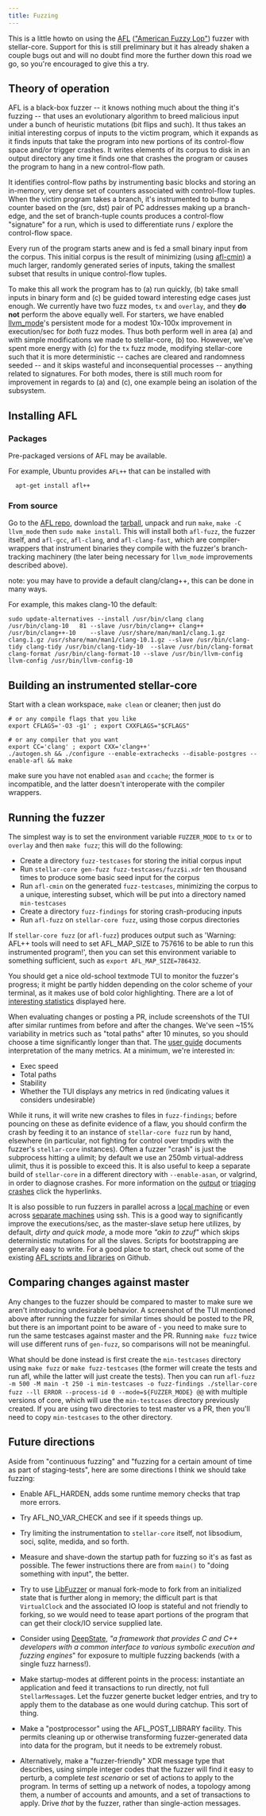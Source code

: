 ```yaml
---
title: Fuzzing
---
```


This is a little howto on using the [AFL][0] (["American Fuzzy Lop"][1])
fuzzer with stellar-core. Support for this is still preliminary but it has
already shaken a couple bugs out and will no doubt find more the further down
this road we go, so you're encouraged to give this a try.

## Theory of operation

AFL is a black-box fuzzer -- it knows nothing much about the thing it's fuzzing
-- that uses an evolutionary algorithm to breed malicious input under a bunch of
heuristic mutations (bit flips and such). It thus takes an initial interesting
corpus of inputs to the victim program, which it expands as it finds inputs that
take the program into new portions of its control-flow space and/or trigger crashes.
It writes elements of its corpus to disk in an output directory any time it finds
one that crashes the program or causes the program to hang in a new control-flow path.

It identifies control-flow paths by instrumenting basic blocks and storing an
in-memory, very dense set of counters associated with control-flow tuples. When
the victim program takes a branch, it's instrumented to bump a counter based on
the (src, dst) pair of PC addresses making up a branch-edge, and the set of
branch-tuple counts produces a control-flow "signature" for a run, which is used
to differentiate runs / explore the control-flow space.

Every run of the program starts anew and is fed a small binary input from the
corpus. This initial corpus is the result of minimizing (using [afl-cmin][3])
a much larger, randomly generated series of inputs, taking the smallest subset
that results in unique control-flow tuples.

To make this all work the program has to (a) run quickly, (b) take small inputs
in binary form and (c) be guided toward interesting edge cases just enough. We
currently have two fuzz modes, `tx` and `overlay`, and they **do not** perform the
above equally well. For starters, we have enabled [llvm_mode][9]'s persistent mode
for a modest 10x-100x improvement in execution/sec for *both* fuzz modes. Thus both
perform well in area (a) and with simple modifications we made to stellar-core, (b)
too. However, we've spent more energy with (c) for the `tx` fuzz mode, modifying
stellar-core such that it is more deterministic -- caches are cleared and randomness
seeded -- and it skips wasteful and inconsequential processes -- anything related to
signatures. For both modes, there is still much room for improvement in regards to
(a) and (c), one example being an isolation of the subsystem.


## Installing AFL

### Packages

Pre-packaged versions of AFL may be available.

For example, Ubuntu provides `AFL++` that can be installed with
```
  apt-get install afl++
```

### From source

Go to the [AFL repo][0], download the [tarball][2], unpack and run `make`, `make -C llvm_mode`
then `sudo make install`. This will install both `afl-fuzz`, the fuzzer itself, and `afl-gcc`,
`afl-clang`, and `afl-clang-fast`, which are compiler-wrappers that instrument binaries they
compile with the fuzzer's branch-tracking machinery (the later being necessary for `llvm_mode`
improvements described above).

note: you may have to provide a default clang/clang++, this can be done in many ways.

For example, this makes clang-10 the default:

```
sudo update-alternatives --install /usr/bin/clang clang /usr/bin/clang-10   81 --slave /usr/bin/clang++ clang++ /usr/bin/clang++-10    --slave /usr/share/man/man1/clang.1.gz clang.1.gz /usr/share/man/man1/clang-10.1.gz --slave /usr/bin/clang-tidy clang-tidy /usr/bin/clang-tidy-10  --slave /usr/bin/clang-format clang-format /usr/bin/clang-format-10 --slave /usr/bin/llvm-config llvm-config /usr/bin/llvm-config-10
```

## Building an instrumented stellar-core

Start with a clean workspace, `make clean` or cleaner; then just do

```
# or any compile flags that you like
export CFLAGS='-O3 -g1' ; export CXXFLAGS="$CFLAGS"

# or any compiler that you want
export CC='clang' ; export CXX='clang++'
./autogen.sh && ./configure --enable-extrachecks --disable-postgres --enable-afl && make
```

make sure you have not enabled `asan` and `ccache`;
the former is incompatible, and the latter doesn't interoperate with the
compiler wrappers.


## Running the fuzzer

The simplest way is to set the environment variable `FUZZER_MODE` to `tx` or
to `overlay` and then `make fuzz`; this will do the following:

  - Create a directory `fuzz-testcases` for storing the initial corpus input
  - Run `stellar-core gen-fuzz fuzz-testcases/fuzz$i.xdr` ten thousand times
    to produce some basic seed input for the corpus
  - Run `afl-cmin` on the generated `fuzz-testcases`, minimizing the corpus
    to a unique, interesting subset, which will be put into a directory named
    `min-testcases`
  - Create a directory `fuzz-findings` for storing crash-producing inputs
  - Run `afl-fuzz` on `stellar-core fuzz`, using those corpus directories

If `stellar-core fuzz` (or `afl-fuzz`) produces output such as 'Warning: AFL++
tools will need to set AFL_MAP_SIZE to 757616 to be able to run this
instrumented program!', then you can set this environment variable to something
sufficient, such as `export AFL_MAP_SIZE=786432`.

You should get a nice old-school textmode TUI to monitor the fuzzer's progress;
it might be partly hidden depending on the color scheme of your terminal, as it
makes use of bold color highlighting. There are a lot of [interesting statistics][12]
displayed here.

When evaluating changes or posting a PR, include screenshots of the TUI
after similar runtimes from before and after the changes.  We've seen
~15% variability in metrics such as "total paths" after 10 minutes, so
you should choose a time significantly longer than that.  The [user guide][13]
documents interpretation of the many metrics.  At a minimum, we're interested
in:

- Exec speed
- Total paths
- Stability
- Whether the TUI displays any metrics in red (indicating values it considers
undesirable)

While it runs, it will write new crashes to files in `fuzz-findings`; before
pouncing on these as definite evidence of a flaw, you should confirm the crash
by feeding it to an instance of `stellar-core fuzz` run by hand, elsewhere (in
particular, not fighting for control over tmpdirs with the fuzzer's
`stellar-core` instances). Often a fuzzer "crash" is just the subprocess hitting
a ulimit; by default we use an 250mb virtual-address ulimit, thus it is
possible to exceed this. It is also useful to keep a separate build of
`stellar-core` in a different directory with `--enable-asan`, or valgrind, in
order to diagnose crashes. For more information on the [output][4] or [triaging
crashes][5] click the hyperlinks. 

It is also possible to run fuzzers in parallel across a [local machine][6] or
even across [separate machines][7] using ssh. This is a good way to significantly
improve the executions/sec, as the master-slave setup here utilizes, by default,
*dirty and quick mode*, a mode more *"akin to zzuf"* which skips deterministic
mutations for all the slaves. Scripts for bootstrapping are generally easy to write.
For a good place to start, check out some of the existing [AFL scripts and libraries][8]
on Github.

## Comparing changes against master

Any changes to the fuzzer should be compared to master to make sure we aren't introducing
undesirable behavior. A screenshot of the TUI mentioned above after running the fuzzer for
similar times should be posted to the PR, but there is an important point to be aware
of - you need to make sure to run the same testcases against master and the PR. Running
`make fuzz` twice will use different runs of `gen-fuzz`, so comparisons will not be meaningful.

What should be done instead is first create the `min-testcases` directory using `make fuzz` or 
`make fuzz-testcases` (the former will create the tests and run afl, while the latter will just create
the tests). Then you can run `afl-fuzz -m 500 -M main -t 250 -i min-testcases -o fuzz-findings ./stellar-core fuzz --ll ERROR --process-id 0 --mode=${FUZZER_MODE} @@` 
with multiple versions of core, which will use the `min-testcases` directory previously created. If 
you are using two directories to test master vs a PR, then you'll need to copy `min-testcases` to the other directory.

## Future directions

Aside from "continuous fuzzing" and "fuzzing for a certain amount of time as
part of staging-tests", here are some directions I think we should take fuzzing:

  - Enable AFL_HARDEN, adds some runtime memory checks that trap more errors.

  - Try AFL_NO_VAR_CHECK and see if it speeds things up.

  - Try limiting the instrumentation to `stellar-core` itself, not libsodium,
    soci, sqlite, medida, and so forth.

  - Measure and shave-down the startup path for fuzzing so it's as fast as
    possible. The fewer instructions there are from `main()` to "doing something
    with input", the better.

  - Try to use [LibFuzzer][11] or manual fork-mode to fork from an initialized state
    that is further along in memory; the difficult part is that `VirtualClock`
    and the associated IO loop is stateful and not friendly to forking, so
    we would need to tease apart portions of the program that can get their
    clock/IO service supplied late.

  - Consider using [DeepState][10], *"a framework that provides C and C++
    developers with a common interface to various symbolic execution and
    fuzzing engines*" for exposure to multiple fuzzing backends (with a single
    fuzz harness!).

  - Make startup-modes at different points in the process: instantiate an
    application and feed it transactions to run directly, not full
    `StellarMessage`s. Let the fuzzer generte bucket ledger entries, and try to
    apply them to the database as one would during catchup. This sort of thing.

  - Make a "postprocessor" using the AFL_POST_LIBRARY facility. This permits
    cleaning up or otherwise transforming fuzzer-generated data into data for
    the program, but it needs to be extremely robust.

  - Alternatively, make a "fuzzer-friendly" XDR message type that describes,
    using simple integer codes that the fuzzer will find it easy to perturb, a
    complete _test scenario_ or set of actions to apply to the program. In terms
    of setting up a network of nodes, a topology among them, a number of
    accounts and amounts, and a set of transactions to apply. Drive _that_ by
    the fuzzer, rather than single-action messages.


[0]: https://github.com/google/afl
[1]: http://rabbitbreeders.us/american-fuzzy-lop-rabbits
[2]: https://github.com/google/AFL/releases
[3]: https://github.com/google/AFL/blob/fb1f87177b78bc166dbbc6ffb8f3f8eb276c36cc/README.md#5-choosing-initial-test-cases
[4]: https://github.com/google/afl#7-interpreting-output
[5]: https://github.com/google/afl#10-crash-triage
[6]: https://github.com/google/AFL/blob/master/docs/parallel_fuzzing.txt#L29
[7]: https://github.com/google/AFL/blob/master/docs/parallel_fuzzing.txt#L89
[8]: https://github.com/google/AFL/blob/master/docs/sister_projects.txt#L106
[9]: https://github.com/google/AFL/tree/fb1f87177b78bc166dbbc6ffb8f3f8eb276c36cc/llvm_mode
[10]: https://github.com/trailofbits/deepstate
[11]: https://llvm.org/docs/LibFuzzer.html
[12]: https://github.com/google/AFL/blob/master/docs/status_screen.txt
[13]: https://afl-1.readthedocs.io/en/latest/user_guide.html

